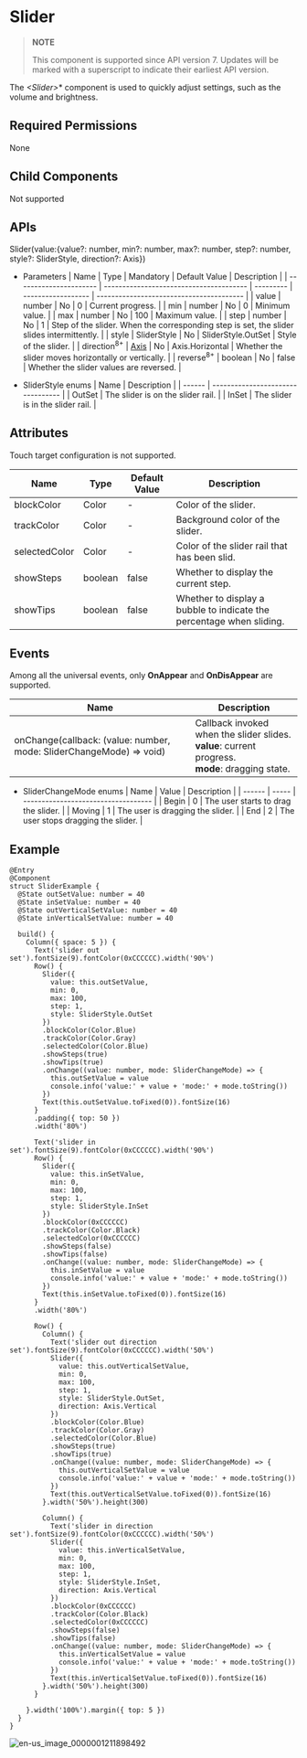 # Slider


> **NOTE**
>
> This component is supported since API version 7. Updates will be marked with a superscript to indicate their earliest API version.


The *\<Slider>** component is used to quickly adjust settings, such as the volume and brightness.


## Required Permissions

None


## Child Components

Not supported


## APIs

Slider(value:{value?: number, min?: number, max?: number, step?: number, style?: SliderStyle, direction?: Axis})

- Parameters
    | Name                   | Type                                    | Mandatory | Default Value      | Description                              |
    | ---------------------- | --------------------------------------- | --------- | ------------------ | ---------------------------------------- |
    | value                  | number                                  | No        | 0                  | Current progress.                        |
    | min                    | number                                  | No        | 0                  | Minimum value.                           |
    | max                    | number                                  | No        | 100                | Maximum value.                           |
    | step                   | number                                  | No        | 1                  | Step of the slider. When the corresponding step is set, the slider slides intermittently. |
    | style                  | SliderStyle                             | No        | SliderStyle.OutSet | Style of the slider.                     |
    | direction<sup>8+</sup> | [Axis](ts-appendix-enums.md#axis-enums) | No        | Axis.Horizontal    | Whether the slider moves horizontally or vertically. |
    | reverse<sup>8+</sup>   | boolean                                 | No        | false              | Whether the slider values are reversed.  |

- SliderStyle enums
    | Name   | Description                       |
    | ------ | --------------------------------- |
    | OutSet | The slider is on the slider rail. |
    | InSet  | The slider is in the slider rail. |


## Attributes

Touch target configuration is not supported.

| Name          | Type    | Default Value | Description                              |
| ------------- | ------- | ------------- | ---------------------------------------- |
| blockColor    | Color   | -             | Color of the slider.                     |
| trackColor    | Color   | -             | Background color of the slider.          |
| selectedColor | Color   | -             | Color of the slider rail that has been slid. |
| showSteps     | boolean | false         | Whether to display the current step.     |
| showTips      | boolean | false         | Whether to display a bubble to indicate the percentage when sliding. |


## Events

Among all the universal events, only **OnAppear** and **OnDisAppear** are supported.

| Name                                     | Description                              |
| ---------------------------------------- | ---------------------------------------- |
| onChange(callback: (value: number, mode: SliderChangeMode) =&gt; void) | Callback invoked when the slider slides.<br/>**value**: current progress.<br/>**mode**: dragging state. |

- SliderChangeMode enums
    | Name   | Value | Description                         |
    | ------ | ----- | ----------------------------------- |
    | Begin  | 0     | The user starts to drag the slider. |
    | Moving | 1     | The user is dragging the slider.    |
    | End    | 2     | The user stops dragging the slider. |


## Example


```
@Entry
@Component
struct SliderExample {
  @State outSetValue: number = 40
  @State inSetValue: number = 40
  @State outVerticalSetValue: number = 40
  @State inVerticalSetValue: number = 40

  build() {
    Column({ space: 5 }) {
      Text('slider out set').fontSize(9).fontColor(0xCCCCCC).width('90%')
      Row() {
        Slider({
          value: this.outSetValue,
          min: 0,
          max: 100,
          step: 1,
          style: SliderStyle.OutSet
        })
        .blockColor(Color.Blue)
        .trackColor(Color.Gray)
        .selectedColor(Color.Blue)
        .showSteps(true)
        .showTips(true)
        .onChange((value: number, mode: SliderChangeMode) => {
          this.outSetValue = value
          console.info('value:' + value + 'mode:' + mode.toString())
        })
        Text(this.outSetValue.toFixed(0)).fontSize(16)
      }
      .padding({ top: 50 })
      .width('80%')

      Text('slider in set').fontSize(9).fontColor(0xCCCCCC).width('90%')
      Row() {
        Slider({
          value: this.inSetValue,
          min: 0,
          max: 100,
          step: 1,
          style: SliderStyle.InSet
        })
        .blockColor(0xCCCCCC)
        .trackColor(Color.Black)
        .selectedColor(0xCCCCCC)
        .showSteps(false)
        .showTips(false)
        .onChange((value: number, mode: SliderChangeMode) => {
          this.inSetValue = value
          console.info('value:' + value + 'mode:' + mode.toString())
        })
        Text(this.inSetValue.toFixed(0)).fontSize(16)
      }
      .width('80%')

      Row() {
        Column() {
          Text('slider out direction set').fontSize(9).fontColor(0xCCCCCC).width('50%')
          Slider({
            value: this.outVerticalSetValue,
            min: 0,
            max: 100,
            step: 1,
            style: SliderStyle.OutSet,
            direction: Axis.Vertical
          })
          .blockColor(Color.Blue)
          .trackColor(Color.Gray)
          .selectedColor(Color.Blue)
          .showSteps(true)
          .showTips(true)
          .onChange((value: number, mode: SliderChangeMode) => {
            this.outVerticalSetValue = value
            console.info('value:' + value + 'mode:' + mode.toString())
          })
          Text(this.outVerticalSetValue.toFixed(0)).fontSize(16)
        }.width('50%').height(300)

        Column() {
          Text('slider in direction set').fontSize(9).fontColor(0xCCCCCC).width('50%')
          Slider({
            value: this.inVerticalSetValue,
            min: 0,
            max: 100,
            step: 1,
            style: SliderStyle.InSet,
            direction: Axis.Vertical
          })
          .blockColor(0xCCCCCC)
          .trackColor(Color.Black)
          .selectedColor(0xCCCCCC)
          .showSteps(false)
          .showTips(false)
          .onChange((value: number, mode: SliderChangeMode) => {
            this.inVerticalSetValue = value
            console.info('value:' + value + 'mode:' + mode.toString())
          })
          Text(this.inVerticalSetValue.toFixed(0)).fontSize(16)
        }.width('50%').height(300)
      }

    }.width('100%').margin({ top: 5 })
  }
}
```

![en-us_image_0000001211898492](figures/en-us_image_0000001211898492.gif)
